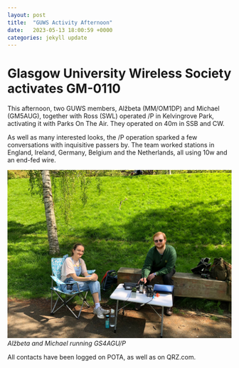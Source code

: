 ```yaml
---
layout: post
title:  "GUWS Activity Afternoon"
date:   2023-05-13 18:00:59 +0000
categories: jekyll update
---
```

# Glasgow University Wireless Society activates GM-0110

This afternoon, two GUWS members, Alžbeta (MM/OM1DP) and Michael (GM5AUG), together with Ross (SWL) operated /P in Kelvingrove Park, activating it with Parks On The Air. They operated on 40m in SSB and CW.

As well as many interested looks, the /P operation sparked a few conversations with inquisitive passers by. The team worked stations in England, Ireland, Germany, Belgium and the Netherlands, all using 10w and an end-fed wire.

![Alžbeta and Michael](/images/GM0110.jpeg)
*Alžbeta and Michael running GS4AGU/P*

All contacts have been logged on POTA, as well as on QRZ.com.
